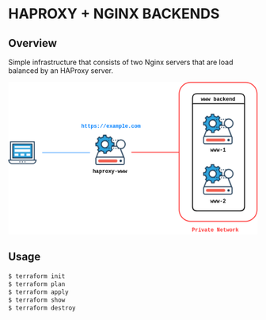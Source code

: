 # HAPROXY + NGINX BACKENDS

## Overview

Simple infrastructure that consists of two Nginx servers that are load balanced
by an HAProxy server.

<p align="center">
<img src="https://github.com/javier-lopez/terraforms/blob/master/haproxy-www/haproxy-www.png" alt="diagram"/>
</p>

## Usage

```
$ terraform init
$ terraform plan
$ terraform apply
$ terraform show
$ terraform destroy
```
